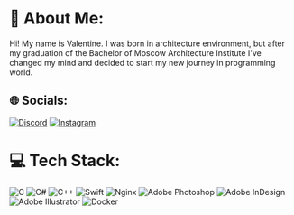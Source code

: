 # 💫 About Me:
Hi! My name is Valentine. I was born in architecture environment, but after my graduation of the Bachelor of Moscow Architecture Institute I've changed my mind and decided to start my new journey in programming world. 


## 🌐 Socials:
[![Discord](https://img.shields.io/badge/Discord-%237289DA.svg?logo=discord&logoColor=white)](htttps://discord.gg/Porter#3568) [![Instagram](https://img.shields.io/badge/Instagram-%23E4405F.svg?logo=Instagram&logoColor=white)](https://instagram.com/mvalentinax) 

# 💻 Tech Stack:
![C](https://img.shields.io/badge/c-%2300599C.svg?style=flat-square&logo=c&logoColor=white) ![C#](https://img.shields.io/badge/c%23-%23239120.svg?style=flat-square&logo=c-sharp&logoColor=white) ![C++](https://img.shields.io/badge/c++-%2300599C.svg?style=flat-square&logo=c%2B%2B&logoColor=white) ![Swift](https://img.shields.io/badge/swift-F54A2A?style=flat-square&logo=swift&logoColor=white) ![Nginx](https://img.shields.io/badge/nginx-%23009639.svg?style=flat-square&logo=nginx&logoColor=white) ![Adobe Photoshop](https://img.shields.io/badge/adobephotoshop-%2331A8FF.svg?style=flat-square&logo=adobephotoshop&logoColor=white) ![Adobe InDesign](https://img.shields.io/badge/Adobe%20InDesign-49021F?style=flat-square&logo=adobeindesign&logoColor=white) ![Adobe Illustrator](https://img.shields.io/badge/adobeillustrator-%23FF9A00.svg?style=flat-square&logo=adobeillustrator&logoColor=white) ![Docker](https://img.shields.io/badge/docker-%230db7ed.svg?style=flat-square&logo=docker&logoColor=white)
